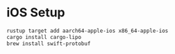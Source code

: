 # iOS Setup

```sh
rustup target add aarch64-apple-ios x86_64-apple-ios
cargo install cargo-lipo
brew install swift-protobuf
```
